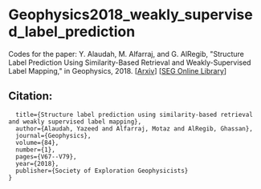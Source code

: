 # Geophysics2018_weakly_supervised_label_prediction
Codes for the paper: Y. Alaudah, M. Alfarraj, and G. AlRegib, "Structure Label Prediction Using Similarity-Based Retrieval and Weakly-Supervised Label Mapping," in Geophysics, 2018. [[Arxiv](https://arxiv.org/pdf/1905.06528.pdf)] [[SEG Online Library](https://pubs.geoscienceworld.org/geophysics/article-abstract/84/1/V67/568010)]

## Citation: 

``` @article{alaudah2018structure,
  title={Structure label prediction using similarity-based retrieval and weakly supervised label mapping},
  author={Alaudah, Yazeed and Alfarraj, Motaz and AlRegib, Ghassan},
  journal={Geophysics},
  volume={84},
  number={1},
  pages={V67--V79},
  year={2018},
  publisher={Society of Exploration Geophysicists}
}
```
